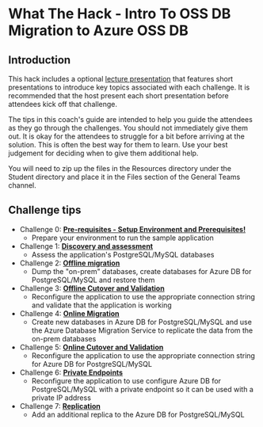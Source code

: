 # What The Hack - Intro To OSS DB Migration to Azure OSS DB
## Introduction
This hack includes a optional [lecture presentation](Coach/OSS-DB-What-the-Hack-Lecture.pptx?raw=true) that features short presentations to introduce key topics associated with each challenge. It is recommended that the host present each short presentation before attendees kick off that challenge.

The tips in this coach's guide are intended to help you guide the attendees as they go through the challenges. You should not immediately give them out. It is okay for the attendees to struggle for a bit before arriving at the solution. This is often the best way for them to learn. Use your best judgement for deciding when to give them additional help.

You will need to zip up the files in the Resources directory under the Student directory and place it in the Files section of the General Teams channel. 

## Challenge tips
- Challenge 0: **[Pre-requisites - Setup Environment and Prerequisites!](00-prereqs.md)**
   - Prepare your environment to run the sample application
- Challenge 1: **[Discovery and assessment](01-discovery.md)**
   - Assess the application's PostgreSQL/MySQL databases
- Challenge 2: **[Offline migration](02-offline-migration.md)**
   - Dump the "on-prem" databases, create databases for Azure DB for PostgreSQL/MySQL and restore them
- Challenge 3: **[Offline Cutover and Validation](03-offline-cutover-validation.md)**
   - Reconfigure the application to use the appropriate connection string and validate that the application is working
- Challenge 4: **[Online Migration](04-online-migration.md)** 
   - Create new databases in Azure DB for PostgreSQL/MySQL and use the Azure Database Migration Service to replicate the data from the on-prem databases
- Challenge 5: **[Online Cutover and Validation](05-online-cutover-validation.md)**
   - Reconfigure the application to use the appropriate connection string for Azure DB for PostgreSQL/MySQL
- Challenge 6: **[Private Endpoints](06-private-endpoint.md)**
   - Reconfigure the application to use configure Azure DB for PostgreSQL/MySQL with a private endpoint so it can be used with a private IP address
- Challenge 7: **[Replication](07-replication.md)**
   - Add an additional replica to the Azure DB for PostgreSQL/MySQL
